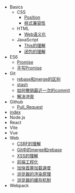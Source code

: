 - Basics
  - CSS
    - [Position](/md/Basics/CSS/Position.md)
    - [样式兼容性](/md/Basics/CSS/样式兼容性.md)
  - HTML
    - [Web语义化](/md/Basics/HTML/Web语义化.md)
  - JavaScript
    - [This的理解](/md/Basics/JavaScript/This的理解.md)
    - [闭包的理解](/md/Basics/JavaScript/闭包的理解.md)
- ES6
  - [Promise](/md/ES6/Promise.md)
  - [手写Promise](/md/ES6/手写Promise.md)
- Git
  - [rebase和merge的区别](/md/Git/rebase和merge的区别.md)
  - [stash](/md/Git/stash.md)
  - [如何撤销最近一次的commit](/md/Git/如何撤销最近一次的commit.md)
  - [解决冲突](/md/Git/解决冲突.md)
- Github
  - [Pull_Request](/md/Github/Pull_Request.md)
- [index](/md/index.md)
- Node.js
- React
- Vite
- Vue
- Web
  - [CSRF的理解](/md/Web/CSRF的理解.md)
  - [Git中的merge和rebase](/md/Web/Git中的merge和rebase.md)
  - [XSS的理解](/md/Web/XSS的理解.md)
  - [前端工程化](/md/Web/前端工程化.md)
  - [加快首屏加载速度](/md/Web/加快首屏加载速度.md)
  - [浏览器的渲染原理](/md/Web/浏览器的渲染原理.md)
  - [浏览器的缓存机制](/md/Web/浏览器的缓存机制.md)
- Webpack
